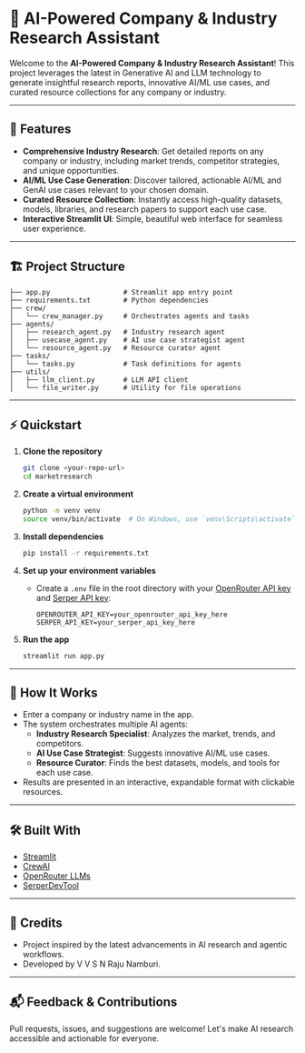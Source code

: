 # 🤖 AI-Powered Company & Industry Research Assistant

Welcome to the **AI-Powered Company & Industry Research Assistant**! This project leverages the latest in Generative AI and LLM technology to generate insightful research reports, innovative AI/ML use cases, and curated resource collections for any company or industry.

---

## 🚀 Features
- **Comprehensive Industry Research**: Get detailed reports on any company or industry, including market trends, competitor strategies, and unique opportunities.
- **AI/ML Use Case Generation**: Discover tailored, actionable AI/ML and GenAI use cases relevant to your chosen domain.
- **Curated Resource Collection**: Instantly access high-quality datasets, models, libraries, and research papers to support each use case.
- **Interactive Streamlit UI**: Simple, beautiful web interface for seamless user experience.

---

## 🏗️ Project Structure
```
├── app.py                  # Streamlit app entry point
├── requirements.txt        # Python dependencies
├── crew/
│   └── crew_manager.py     # Orchestrates agents and tasks
├── agents/
│   ├── research_agent.py   # Industry research agent
│   ├── usecase_agent.py    # AI use case strategist agent
│   └── resource_agent.py   # Resource curator agent
├── tasks/
│   └── tasks.py            # Task definitions for agents
├── utils/
│   ├── llm_client.py       # LLM API client
│   └── file_writer.py      # Utility for file operations
```

---

## ⚡ Quickstart

1. **Clone the repository**
   ```bash
   git clone <your-repo-url>
   cd marketresearch
   ```

2. **Create a virtual environment**
   ```bash
   python -m venv venv
   source venv/bin/activate  # On Windows, use `venv\Scripts\activate`
   ```

3. **Install dependencies**
   ```bash
   pip install -r requirements.txt
   ```

4. **Set up your environment variables**
   - Create a `.env` file in the root directory with your [OpenRouter API key](https://openrouter.ai/) and [Serper API key](https://serper.dev/):
     ```env
     OPENROUTER_API_KEY=your_openrouter_api_key_here
     SERPER_API_KEY=your_serper_api_key_here
     ```

5. **Run the app**
   ```bash
   streamlit run app.py
   ```

---

## 🧠 How It Works
- Enter a company or industry name in the app.
- The system orchestrates multiple AI agents:
  - **Industry Research Specialist**: Analyzes the market, trends, and competitors.
  - **AI Use Case Strategist**: Suggests innovative AI/ML use cases.
  - **Resource Curator**: Finds the best datasets, models, and tools for each use case.
- Results are presented in an interactive, expandable format with clickable resources.

---

## 🛠️ Built With
- [Streamlit](https://streamlit.io/)
- [CrewAI](https://github.com/joaomdmoura/crewAI)
- [OpenRouter LLMs](https://openrouter.ai/)
- [SerperDevTool](https://serper.dev/)

---

## 🙏 Credits
- Project inspired by the latest advancements in AI research and agentic workflows.
- Developed by V V S N Raju Namburi.

---

## 📬 Feedback & Contributions
Pull requests, issues, and suggestions are welcome! Let's make AI research accessible and actionable for everyone. 
